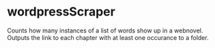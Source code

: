# wordpressScraper
Counts how many instances of a list of words show up in a webnovel. Outputs the link to each chapter with at least one occurance to a folder.
